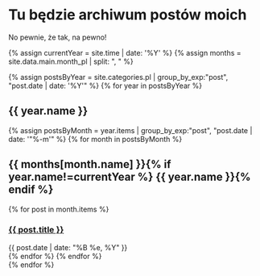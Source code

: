 # Tu będzie archiwum postów moich

No pewnie, że tak, na pewno!

{% assign currentYear = site.time | date: '%Y' %}
{% assign months = site.data.main.month_pl | split: ", " %}

{% assign postsByYear = site.categories.pl | group_by_exp:"post", "post.date | date: '%Y'" %}
{% for year in postsByYear %}

<div class="posts">
<h2>{{ year.name }}</h2>
  {% assign postsByMonth = year.items | group_by_exp:"post", "post.date | date: '"%-m'" %}
  {% for month in postsByMonth %}
  <h2>{{ months[month.name] }}{% if year.name!=currentYear %} {{ year.name }}{% endif %}</h2>
    {% for post in month.items %}
    <div class="post">
      <h3><a href="{{ post.url }}">{{ post.title }}</a></h3>
      <div class="date">{{ post.date | date: "%B %e, %Y" }}</div>
    </div>
    {% endfor %}
  {% endfor %}
</div>
{% endfor %}